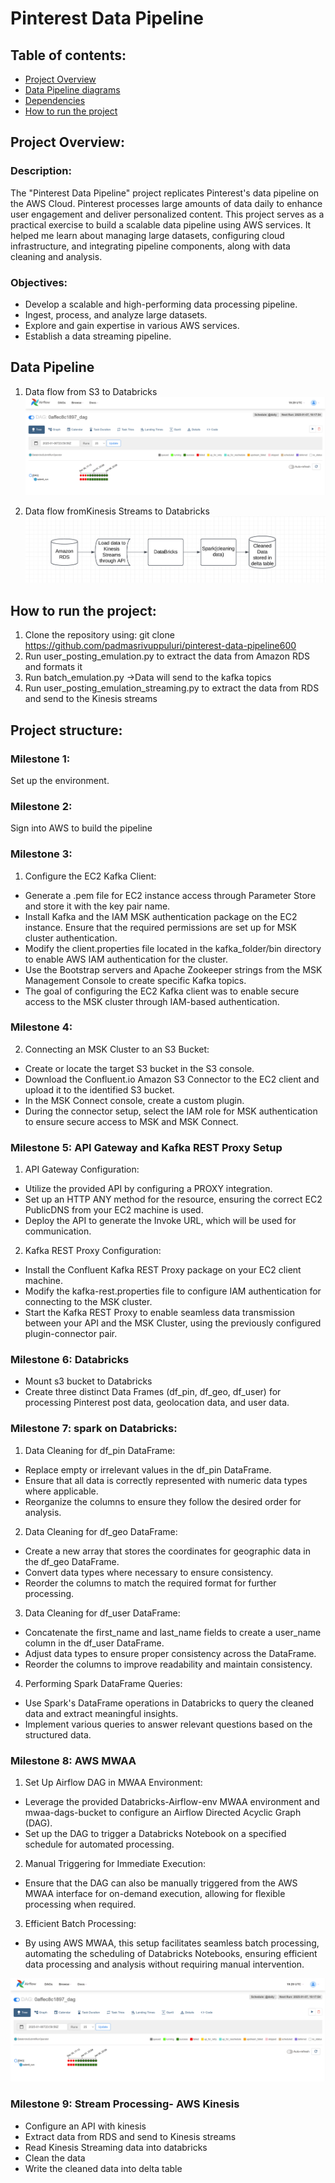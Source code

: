 # Pinterest Data Pipeline

## Table of contents:
- [Project Overview](#Project-overview) 
- [Data Pipeline diagrams](#Data-Pipeline-diagrams) 
- [Dependencies](#Dependencies)
- [How to run the project](#How-to-run-the-project) 

## Project Overview:
### Description:
The "Pinterest Data Pipeline" project replicates Pinterest's data pipeline on the AWS Cloud. Pinterest processes large amounts of data daily to enhance user engagement and deliver personalized content. This project serves as a practical exercise to build a scalable data pipeline using AWS services. It helped me learn about managing large datasets, configuring cloud infrastructure, and integrating pipeline components, along with data cleaning and analysis.

### Objectives:
- Develop a scalable and high-performing data processing pipeline.
- Ingest, process, and analyze large datasets.
- Explore and gain expertise in various AWS services.
- Establish a data streaming pipeline.

## Data Pipeline
1. Data flow from S3 to Databricks
![img](image.png)

2. Data flow fromKinesis Streams to Databricks
![img](image-1.png)

## How to run the project:
1. Clone the repository using:
git clone https://github.com/padmasrivuppuluri/pinterest-data-pipeline600
2. Run user_posting_emulation.py to extract the data from Amazon RDS and formats it
3. Run batch_emulation.py ->Data will send to the kafka topics
4. Run user_posting_emulation_streaming.py to extract the data from RDS and send to the Kinesis streams

## Project structure:
### Milestone 1:
Set up the environment.

### Milestone 2: 
Sign into AWS to build the pipeline

### Milestone 3: 
1. Configure the EC2 Kafka Client:
- Generate a .pem file for EC2 instance access through Parameter Store and store it with the key pair name.
- Install Kafka and the IAM MSK authentication package on the EC2 instance. Ensure that the required permissions are set up for MSK cluster authentication.
- Modify the client.properties file located in the kafka_folder/bin directory to enable AWS IAM authentication for the cluster.
- Use the Bootstrap servers and Apache Zookeeper strings from the MSK Management Console to create specific Kafka topics.
- The goal of configuring the EC2 Kafka client was to enable secure access to the MSK cluster through IAM-based authentication.

### Milestone 4:
2. Connecting an MSK Cluster to an S3 Bucket:
- Create or locate the target S3 bucket in the S3 console.
- Download the Confluent.io Amazon S3 Connector to the EC2 client and upload it to the identified S3 bucket.
- In the MSK Connect console, create a custom plugin.
- During the connector setup, select the IAM role for MSK authentication to ensure secure access to MSK and MSK Connect.

### Milestone 5: API Gateway and Kafka REST Proxy Setup
1. API Gateway Configuration:
- Utilize the provided API by configuring a PROXY integration.
- Set up an HTTP ANY method for the resource, ensuring the correct EC2 PublicDNS from your EC2 machine is used.
- Deploy the API to generate the Invoke URL, which will be used for communication.

2. Kafka REST Proxy Configuration:
- Install the Confluent Kafka REST Proxy package on your EC2 client machine.
- Modify the kafka-rest.properties file to configure IAM authentication for connecting to the MSK cluster.
- Start the Kafka REST Proxy to enable seamless data transmission between your API and the MSK Cluster, using the previously configured plugin-connector pair.

### Milestone 6: Databricks
- Mount s3 bucket to Databricks
- Create three distinct Data Frames (df_pin, df_geo, df_user) for processing Pinterest post data, geolocation data, and user data.

### Milestone 7: spark on Databricks:
1. Data Cleaning for df_pin DataFrame:
- Replace empty or irrelevant values in the df_pin DataFrame.
- Ensure that all data is correctly represented with numeric data types where applicable.
- Reorganize the columns to ensure they follow the desired order for analysis.

2. Data Cleaning for df_geo DataFrame:
- Create a new array that stores the coordinates for geographic data in the df_geo DataFrame.
- Convert data types where necessary to ensure consistency.
- Reorder the columns to match the required format for further processing.

3. Data Cleaning for df_user DataFrame:
- Concatenate the first_name and last_name fields to create a user_name column in the df_user DataFrame.
- Adjust data types to ensure proper consistency across the DataFrame.
- Reorder the columns to improve readability and maintain consistency.

4. Performing Spark DataFrame Queries:
- Use Spark's DataFrame operations in Databricks to query the cleaned data and extract meaningful insights.
- Implement various queries to answer relevant questions based on the structured data.

### Milestone 8: AWS MWAA
1. Set Up Airflow DAG in MWAA Environment:
- Leverage the provided Databricks-Airflow-env MWAA environment and mwaa-dags-bucket to configure an Airflow Directed Acyclic Graph (DAG).
- Set up the DAG to trigger a Databricks Notebook on a specified schedule for automated processing.

2. Manual Triggering for Immediate Execution:
- Ensure that the DAG can also be manually triggered from the AWS MWAA interface for on-demand execution, allowing for flexible processing when required.

3. Efficient Batch Processing:
- By using AWS MWAA, this setup facilitates seamless batch processing, automating the scheduling of Databricks Notebooks, ensuring efficient data processing and analysis without requiring manual intervention.

![img](image.png)

### Milestone 9: Stream Processing- AWS Kinesis
- Configure an API with kinesis
- Extract data from RDS and send to Kinesis streams
- Read Kinesis Streaming data into databricks
- Clean the data
- Write the cleaned data into delta table
